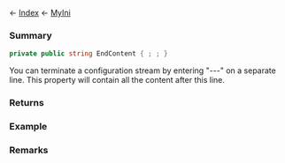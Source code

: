 ← [Index](Api-Index) ← [MyIni](VRage.Game.ModAPI.Ingame.Utilities.MyIni)

### Summary

```csharp
private public string EndContent { ; ; }
```

You can terminate a configuration stream by entering "---" on a separate line. This property will contain all the content after this line.

### Returns

### Example

### Remarks

